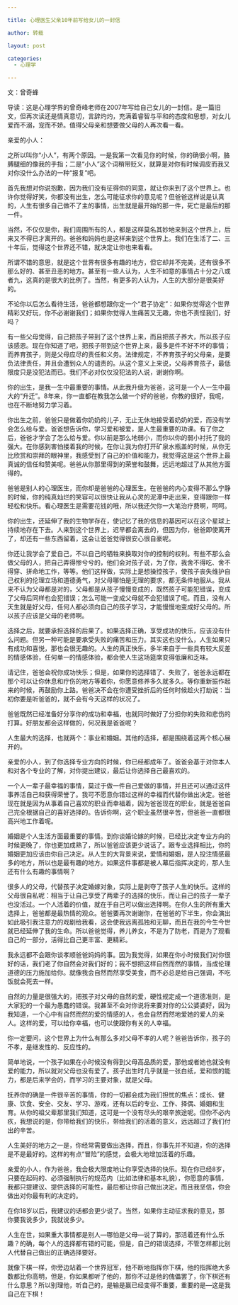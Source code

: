 ```yaml
---

title: 心理医生父亲10年前写给女儿的一封信

author: 转载

layout: post

categories:
  - 心理学

---
```


文：曾奇蜂

导读：这是心理学界的曾奇峰老师在2007年写给自己女儿的一封信。是一篇旧文，但再次读还是情真意切，言辞灼灼，充满着睿智与平和的态度和思想，对女儿爱而不溺，宠而不娇。值得父母亲和想要做父母的人再次看一看。

亲爱的小人：

之所以叫你“小人”，有两个原因。一是我第一次看见你的时候，你的确很小啊，胳膊腿细的像我的手指；二是“小人”这个词稍带贬义，就算是对你有时候调皮而我又对你没什么办法的一种“报复”吧。

首先我想对你说抱歉，因为我们没有征得你的同意，就让你来到了这个世界上。也许你觉得好笑，你都没有出生，怎么可能征求你的意见呢？但爸爸这样说是认真的，人生有很多自己做不了主的事情，出生就是最开始的那一件，死亡是最后的那一件。

当然，不仅仅是你，我们周围所有的人，都是这样莫名其妙地来到这个世界上，后来又不得已才离开的。爸爸和妈妈也是这样来到这个世界上。我们在生活了二、三十年后，觉得这个世界还不错，就决定让你也来看看。

所谓不错的意思，就是这个世界有很多有趣的地方，但它却并不完美，还有很多不那么好的、甚至丑恶的地方。甚至有一些人认为，人生不如意的事情占十分之八或者九，这真的是很大的比例了。当然，有更多的人认为，人生的大部分是很美好的。

不论你以后怎么看待生活，爸爸都想跟你定一个“君子协定”：如果你觉得这个世界精彩又好玩，你不必谢谢我们；如果你觉得人生痛苦又无趣，你也不责怪我们，好吗？

有一些父母觉得，自己把孩子带到了这个世界上来，而且把孩子养大，所以孩子应该感恩。现在你知道了吧，把孩子带到这个世界上来，最多是件不好不坏的事情；而养育孩子，则是父母应尽的责任和义务。法律规定，不养育孩子的父母亲，是要负法律责任，并且会遭到众人的谴责的。从这个意义上来说，父母养育孩子，最低限度只是没犯法而已。我们不必对仅仅没犯法的人说，谢谢你啊。

你的出生，是我一生中最重要的事情。从此我升级为爸爸，这可是一个人一生中最大的“升迁”。8年来，你一直都在教我怎么做一个好的爸爸，你教的很好，我呢，也在不断地努力学习着。

你出生之前，爸爸只是做着你奶奶的儿子，无止无休地接受着奶奶的爱，而没有学会怎么给与爱。爸爸想告诉你，学习爱和被爱，是人生最重要的功课。有了你之后，爸爸才学会了怎么给与爱。你以前是那么地弱小，而你以你的弱小衬托了我的强大。在你感到害怕搂着我的时候，在你让我为你打开矿泉水瓶盖的时候，从你无比欣赏和崇拜的眼神里，我感受到了自己的价值和能力，我觉得这是这个世界上最真诚的信任和赞美呢。爸爸从你那里得到的荣誉和鼓舞，远远地超过了从其他方面得的。  

爸爸是别人的心理医生，而你却是爸爸的心理医生。在爸爸的内心变得不那么宁静的时候，你的纯真灿烂的笑容可以很快让我从心灵的泥潭中走出来，变得跟你一样轻松和快乐。看心理医生是需要花钱的哦，所以我还欠你一大笔治疗费啊，呵呵。　

你的出生，还延伸了我的生物学存在，使记忆了我的信息的基因可以在这个星球上持续地存在下去。人来到这个世界上，迟早都会离去的，但因为你，爸爸即使离开了，却还有一些东西留着，这会让爸爸觉得很安心很自豪呢。

你还让我学会了爱自己，不以自己的牺牲来换取对你的控制的权利。有些不那么会做父母的人，把自己弄得惨兮兮的，他们会对孩子说，为了你，我舍不得吃、舍不得穿、拼命地工作，等等。他们这样做，实际上是想操控孩子，使孩子丧失维护自己权利的伦理立场和道德勇气，对父母哪怕是无理的要求，都无条件地服从。我从来不认为父母都是对的，父母都是从孩子慢慢变成的，既然孩子可能犯错误，变成了父母后同样也会犯错误；怎么可能一变成父母就不会犯错误了呢。而且，没有人天生就是好父母，任何人都必须向自己的孩子学习，才能慢慢地变成好父母的。所以孩子应该是父母的老师啊。

选择之后，就要承担选择的后果了。如果选择正确，享受成功的快乐，应该没有什么问题。但另一种可能是要承受失败的痛苦和压力。其实这也没什么，人生如果只有成功和喜悦，那也会很无趣的。人生的真正快乐，多半来自于一些具有较大反差的情感体验，任何单一的情感体验，都会使人生这场筵席变得低廉和乏味。

请记住，爸爸会祝你成功快乐；但是，如果你的选择错了、失败了，爸爸永远都在那个可以让你休息和疗伤的地方等着你，你愿意修养多久就多久。等你重新振作起来的时候，再鼓励你上路。爸爸决不会在你遭受挫折后的任何时候趁火打劫说：当初你要是听爸爸的，就不会有今天这样的状况了。

爸爸既然已经准备好分享你的成功和幸福，也就同时做好了分担你的失败和悲伤的打算。好朋友都会这样做的，何况我是爸爸呢？

人生最大的选择，也就两个：事业和婚姻。其他的选择，都是围绕着这两个核心展开的。

亲爱的小人，到了你选择专业方向的时候，你已经都成年了。爸爸会基于对你本人和对各个专业的了解，对你提出建议，最后让你选择自己最喜欢的。

一个人一辈子最幸福的事情，莫过于做一件自己爱做的事情，并且还可以通过这件事养活自己和获得荣誉了。我可不愿意你错过这样的幸福而代替你做出决定。爸爸现在就是因为从事着自己喜欢的职业而幸福着，因为爸爸现在的职业，就是爸爸自己完全根据自己的喜好选择的。告诉你啊，这个职业虽然很辛苦，但爸爸一直都很高兴地工作着呢。

婚姻是个人生活方面最重要的事情。到你谈婚论嫁的时候，已经比决定专业方向的时候更晚了，你也更加成熟了，所以爸爸应该更少说话了。跟专业选择相比，你的婚姻更加应该由你自己决定。从人生的大背景来说，爱情和婚姻，是人投注情感最多的地方，所以也是最有趣的地方。如果这件事都是被人幕后指挥决定的，那人生还有什么有趣的事情啊？

很多人的父母，代替孩子决定婚嫁对象，实际上是剥夺了孩子人生的快乐。这样的父母很自私呢：相当于让自己享受了两辈子的选择的快乐，而让自己的孩子一辈子也没活过。一个人活着的价值，就在于自己可以做出选择啊。在你人生的所有重大选择上，爸爸都是最热情的观众。爸爸要再次谢谢你，在爸爸的下半生，你会演出如此吸引我注意力的戏剧给我看，这会使我远离孤独和无聊，而且在我的今生今世就已经延伸了我的生命。所以爸爸觉得，养儿养女，不是为了防老，而是为了观看自己的一部分，活得比自己更丰富、更精彩。

我永远都不会跟你谈孝顺爸爸妈妈的事。因为我觉得，如果在你小时候我们对你很好的话，我们老了你自然会对我们好的；我不想把这样自然而然的事情，当成伦理道德的压力施加给你。就像我会自然而然享受美食，而不必总是给自己强调，不吃饭就会死去一样。

自然的力量是很强大的，把孩子对父母的自然的爱，硬性规定成一个道德准则，是大家犯的一个最为愚蠢的错误。我甚至不会对你说将来要对你的公公婆婆好，因为我知道，一个心中有自然而然的爱的情感的人，也会自然而然地爱她的爱人的亲人。这样的爱，可以给你幸福，也可以使跟你有关的人幸福。

你一定要问，这个世界上为什么有那么多对父母不孝的人呢？爸爸告诉你，孩子的不孝，是继发性的、反应性的。

简单地说，一个孩子如果在小时候没有得到父母高品质的爱，那他或者她也就没有爱的能力，所以就对父母也没有爱了。孩子出生时几乎就是一张白纸，爱和恨的能力，都是后来学会的，而学习的主要对象，就是父母。

抚养你的确是一件很辛苦的事情，你的一切都会成为我们担忧的焦点：成长、健康、饮食、安全、交友、学习、游戏，还有以后的专业、工作、择偶、婚姻和生育。从你的祖父辈那里我们知道，这可是一个没有尽头的艰辛旅途呢。但你不必内疚，我想说的是，你带给我们的快乐，带给我们的活着的意义，远远超过了我们付出的辛苦。

人生美好的地方之一是，你经常需要做出选择，而且，你事先并不知道，你的选择是不是最好的。这样的有点“冒险”的感觉，会极大地增加活着的乐趣。

亲爱的小人，作为爸爸，我会极大限度地让你享受选择的快乐。现在你已经8岁，只要在起码的、必须强制执行的规范内（比如法律和基本礼貌），你愿意的事情，我都只提建议、提供选择的可能性，最后都让你自己做出决定。而且我坚信，你会做出对你最有利的决定的。

在你18岁以后，我建议的话都会更少说了。当然，如果你主动征求我的意见，那你要我说多少，我就说多少。

人生在世，如果重大事情都是别人—哪怕是父母—说了算的，那活着还有什么乐趣？的确，每个人的选择都有错的可能，但是，自己的错误选择，不管怎样都比别人代替自己做出的正确选择要好。

就像下棋一样，你旁边站着一个世界冠军，他不断地指挥你下棋，他的指挥绝大多数都比你高明，但是，你如果都听了他的，那你不过是他的傀儡罢了，你下棋还有什么意思？所以别理他，听自己的，是输是赢已经变得不重要，重要的是—这是我自己在下棋！
